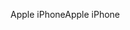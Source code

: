 <span data-ttu-id="292ca-101">Apple iPhone</span><span class="sxs-lookup"><span data-stu-id="292ca-101">Apple iPhone</span></span>